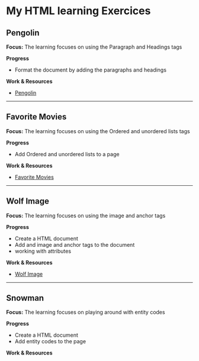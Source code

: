 # My HTML learning Exercices

## Pengolin
**Focus:** The learning focuses on using the Paragraph and Headings tags

**Progress**

- Format the document by adding the paragraphs and headings

**Work & Resources**

- [Pengolin](https://github.com/4zwazo/web-development-bootcamp/tree/main/1-html/exercises/1-pengolin/index.html)

---

## Favorite Movies
**Focus:** The learning focuses on using the Ordered and unordered lists tags

**Progress**

- Add Ordered and unordered lists to a page

**Work & Resources**

- [Favorite Movies](https://github.com/4zwazo/web-development-bootcamp/tree/main/1-html/exercises/2-favorite-movies/index.html)

---

## Wolf Image
**Focus:** The learning focuses on using the image and anchor tags

**Progress**

- Create a HTML document
- Add and image and anchor tags to the document
- working with attributes

**Work & Resources**

- [Wolf Image](https://github.com/4zwazo/web-development-bootcamp/tree/main/1-html/exercises/3-wolf-images/index.html)

---

## Snowman
**Focus:** The learning focuses on playing around with entity codes

**Progress**

- Create a HTML document
- Add entity codes to the page

**Work & Resources**
